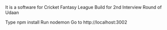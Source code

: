 It is a software for Cricket Fantasy League Build for 2nd Interview Round of Udaan


Type npm install
Run nodemon
Go to http://localhost:3002